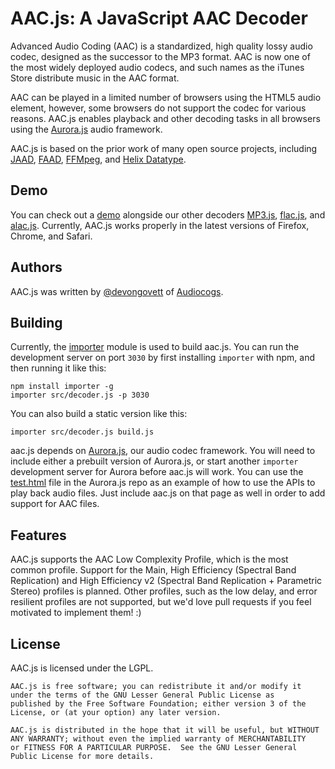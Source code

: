 AAC.js: A JavaScript AAC Decoder
================================

Advanced Audio Coding (AAC) is a standardized, high quality lossy audio codec, designed as the successor to the MP3 format.  AAC is now
one of the most widely deployed audio codecs, and such names as the iTunes Store distribute music in the AAC format.

AAC can be played in a limited number of browsers using the HTML5 audio element, however, some browsers do not support the codec 
for various reasons.  AAC.js enables playback and other decoding tasks in all browsers using the 
[Aurora.js](https://github.com/audiocogs/aurora.js) audio framework.

AAC.js is based on the prior work of many open source projects, including [JAAD](http://jaadec.sourceforge.net), 
[FAAD](http://www.audiocoding.com/faad2.html), [FFMpeg](http://ffmpeg.org/), and [Helix Datatype](https://datatype.helixcommunity.org).

## Demo

You can check out a [demo](http://audiocogs.org/codecs/aac/) alongside our other decoders [MP3.js](http://github.com/devongovett/mp3.js), [flac.js](http://github.com/audiocogs/flac.js), and [alac.js](http://github.com/audiocogs/alac.js).  Currently, AAC.js works properly in the latest versions of Firefox, Chrome, and Safari.

## Authors

AAC.js was written by [@devongovett](http://github.com/devongovett) of [Audiocogs](http://audiocogs.org/).

## Building

Currently, the [importer](https://github.com/devongovett/importer) module is used to build aac.js.  You can run
the development server on port `3030` by first installing `importer` with npm, and then running it like this:

    npm install importer -g
    importer src/decoder.js -p 3030
    
You can also build a static version like this:

    importer src/decoder.js build.js

aac.js depends on [Aurora.js](https://github.com/audiocogs/aurora.js), our audio codec framework.  You will need
to include either a prebuilt version of Aurora.js, or start another `importer` development server for Aurora before
aac.js will work.  You can use the [test.html](https://github.com/audiocogs/aurora.js/blob/master/src/test.html) file
in the Aurora.js repo as an example of how to use the APIs to play back audio files.  Just include aac.js on that 
page as well in order to add support for AAC files.

## Features

AAC.js supports the AAC Low Complexity Profile, which is the most common profile.  Support for the Main, High Efficiency 
(Spectral Band Replication) and High Efficiency v2 (Spectral Band Replication + Parametric Stereo) profiles is planned.
Other profiles, such as the low delay, and error resilient profiles are not supported, but we'd love pull requests if 
you feel motivated to implement them! :)

## License

AAC.js is licensed under the LGPL.

    AAC.js is free software; you can redistribute it and/or modify it 
    under the terms of the GNU Lesser General Public License as 
    published by the Free Software Foundation; either version 3 of the 
    License, or (at your option) any later version.
    
    AAC.js is distributed in the hope that it will be useful, but WITHOUT 
    ANY WARRANTY; without even the implied warranty of MERCHANTABILITY 
    or FITNESS FOR A PARTICULAR PURPOSE.  See the GNU Lesser General 
    Public License for more details.